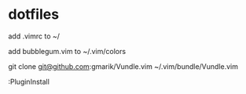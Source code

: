 # dotfiles

add .vimrc to ~/

add bubblegum.vim to ~/.vim/colors

git clone git@github.com:gmarik/Vundle.vim ~/.vim/bundle/Vundle.vim

:PluginInstall

